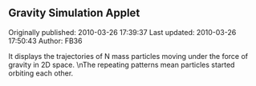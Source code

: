 ## Gravity Simulation Applet

Originally published: 2010-03-26 17:39:37
Last updated: 2010-03-26 17:50:43
Author: FB36 

It displays the trajectories of N mass particles moving under the force of gravity in 2D space.\nThe repeating patterns mean particles started orbiting each other.